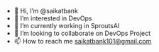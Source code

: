 - 👋 Hi, I’m @saikatbank
- 👀 I’m interested in DevOps
- 🌱 I’m currently working in SproutsAI
- 💞️ I’m looking to collaborate on DevOps Project
- 📫 How to reach me saikatbank101@gmail.com

<!---
saikatbank/saikatbank is a ✨ special ✨ repository because its `README.md` (this file) appears on your GitHub profile.
You can click the Preview link to take a look at your changes.
--->

